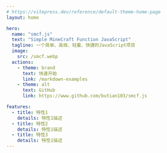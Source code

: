 ```yaml
---
# https://vitepress.dev/reference/default-theme-home-page
layout: home

hero:
  name: "smcf.js"
  text: "Simple MineCraft Function JavaScript"
  tagline: 一个简单、高效、轻量、快捷的JavaScript项目
  image:
    src: /smcf.webp
  actions:
    - theme: brand
      text: 快速开始
      link: /markdown-examples
    - theme: alt
      text: GitHub
      link: https://www.github.com/butian103/smcf.js

features:
  - title: 特性1
    details: 特性1描述
  - title: 特性2
    details: 特性1描述
  - title: 特性3
    details: 特性1描述
---
```


